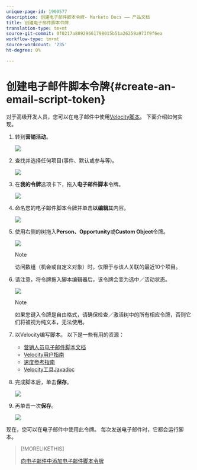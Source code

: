 ```yaml
---
unique-page-id: 1900577
description: 创建电子邮件脚本令牌- Marketo Docs —— 产品文档
title: 创建电子邮件脚本令牌
translation-type: tm+mt
source-git-commit: 0f0217a88929661798015b51a26259a973f9f6ea
workflow-type: tm+mt
source-wordcount: '235'
ht-degree: 0%

---
```



# 创建电子邮件脚本令牌{#create-an-email-script-token}

对于高级开发人员，您可以在电子邮件中使用[Velocity脚本](https://velocity.apache.org/engine/1.7/user-guide.html)。 下面介绍如何实现。

1. 转到&#x200B;**营销活动**。

   ![](assets/ma.png)

1. 查找并选择任何项目(事件、默认或参与等)。

   ![](assets/image2014-9-17-22-3a21-3a24.png)

1. 在&#x200B;**我的令牌**&#x200B;选项卡下，拖入&#x200B;**电子邮件脚本**&#x200B;令牌。

   ![](assets/image2014-9-17-22-3a21-3a29.png)

1. 命名您的电子邮件脚本令牌并单击&#x200B;**以编辑**&#x200B;其内容。

   ![](assets/image2014-9-17-22-3a21-3a46.png)

1. 使用右侧的树拖入&#x200B;**Person、Opportunity**&#x200B;或&#x200B;**Custom Object**&#x200B;令牌。

   ![](assets/five-2.png)

   >[!NOTE]
   >
   >访问数组（机会或自定义对象）时，仅限于与该人关联的最近10个项目。

1. 请注意，将令牌拖入脚本编辑器后，该令牌会变为选中／活动状态。

   ![](assets/image2014-9-17-22-3a22-3a33.png)

   >[!NOTE]
   >
   >如果您键入令牌是自由格式，请确保检查／激活树中的所有相应令牌，否则它们将被视为纯文本，无法使用。

1. 以Velocity编写脚本。 以下是一些有用的资源：

   * [营销人员电子邮件脚本文档](https://developers.marketo.com/email-scripting/)
   * [Velocity用户指南](https://velocity.apache.org/engine/devel/user-guide.html)
   * [速度参考指南](https://velocity.apache.org/engine/devel/vtl-reference-guide.html)
   * [Velocity工具Javadoc](https://velocity.apache.org/tools/releases/2.0/javadoc/index.html)

1. 完成脚本后，单击&#x200B;**保存**。

   ![](assets/image2014-9-17-22-3a23-3a1.png)

1. 再单击一次&#x200B;**保存**。

   ![](assets/image2014-9-17-22-3a23-3a13.png)

现在，您可以在电子邮件中使用此令牌。 每次发送电子邮件时，它都会运行脚本。

>[!MORELIKETHIS]
>
>[向电子邮件中添加电子邮件脚本令牌](/help/marketo/product-docs/email-marketing/general/using-tokens/add-an-email-script-token-to-your-email.md)
